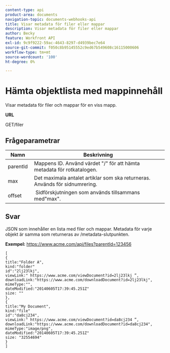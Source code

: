 ```yaml
---
content-type: api
product-area: documents
navigation-topic: documents-webhooks-api
title: Visar metadata för filer eller mappar
description: Visar metadata för filer eller mappar
author: Becky
feature: Workfront API
exl-id: 9c9f9222-59ac-4643-8297-d4939bec7e64
source-git-commit: f050c8b95145552c9ed67b549608c16115000606
workflow-type: tm+mt
source-wordcount: '100'
ht-degree: 0%

---
```



# Hämta objektlista med mappinnehåll

Visar metadata för filer och mappar för en viss mapp.

**URL**

GET/filer

## Frågeparametrar

| Namn  | Beskrivning |
|---|---|
| parentId  | Mappens ID. Använd värdet &quot;/&quot; för att hämta metadata för rotkatalogen. |
| max  | Det maximala antalet artiklar som ska returneras. Används för sidnumrering. |
| offset  |  Sidförskjutningen som används tillsammans med&quot;max&quot;. |


## Svar

JSON som innehåller en lista med filer och mappar. Metadata för varje objekt är samma som returneras av /metadata-slutpunkten.

**Exempel:** https://www.acme.com/api/files?parentId=123456

```
[ 
{
title:"Folder A",
kind:"folder"
id":"2lj23lkj",
viewLink:" https://www.acme.com/viewDocument?id=2lj23lkj ”,
downloadLink:"https://www.acme.com/downloadDocument?id=2lj23lkj",
mimeType:"",
dateModified:"2014­06­05T17:39:45.251Z"
size: ""
},
{
title:"My Document",
kind:"file"
id":"da8cj234",
viewLink:" https://www.acme.com/viewDocument?id=da8cj234 ”,
downloadLink:"https://www.acme.com/downloadDocument?id=da8cj234",
mimeType:"image/png",
dateModified:"2014­06­05T17:39:45.251Z"
size: "32554694"
}
]
```
